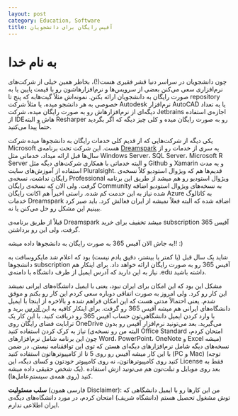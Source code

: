 ```yaml
---
layout: post
category: Education, Software 
title: آفیس رایگان برای دانشجویان
---
```

به نام خدا
===========

چون دانشجویان در سراسر دنیا قشر فقیری هست(!)، بخاطر همین خیلی از شرکت‌های نرم‌افزاری سعی می‌کنن بعضی از سرویس‌ها و نرم‌افزارهاشون رو با قیمت پایین یا به صورت رایگان به دانشجویان ارائه بکنن. نمونه‌اش مثلاً گیت‌هابه که پنج تا repository خصوصی به هر دانشجو میده، یا مثلاً شرکت Autodesk نرم‌افزار AutoCAD یا یه تعداد دیگه‌ای از نرم‌افزارهاش رو به صورت رایگان میده، شرکت Jetbrains اجازه‌ی استفاده از IDEهاش و البته Resharper رو به صورت رایگان میده و کلی چیز دیگه که اگر بگردید حتماً پیدا می‌کنید.

یکی دیگه از شرکت‌هایی که از قدیم کلی خدمات رایگان به دانشجوها میده شرکت Microsoft هست. این شرکت تحت برنامه‌ی [Dreamspark](https://dreamspark.com) یه سری از خدمات رو از سال‌ها قبل ارائه میداد، خدماتی مثل Windows Server، SQL Server، Microsoft R Server و البته خدماتی با همکاری شرکت‌های دیگه مثل Github و Xamarin و یه مدت استفاده از آموزش‌های سایت Pluralsight. قدیم‌ها هم که ویژوال استودیو کلاً نسخه‌ی رایگان نداشت، نسخه‌ی Professional ویژوال استودیو رو هم میشد از طریق این برنامه گرفت. ولی الان که نسخه‌ی رایگان Community به نسخه‌های ویژوال استودیو اضافه شده نیاز به این خدمت کم شده. راستی اخیراً هم اکانت رایگان Azure به کاتالوگ خدمات Dreamspark اضافه شده که البته فعلاً نمیشه از ایران فعالش کرد. باید صبر کرد ببینیم این مشکل رو حل می‌کنن یا نه.

قبلاً از طریق برنامه‌ی Dreamspark میشد تخفیف برای خرید subscription آفیس 365 گرفت، ولی این رو برداشتن. 

به جاش الان آفیس 365 به صورت رایگان به دانشجوها داده میشه!! :)

شاید یک سال قبل (یا کمتر یا بیشتر، دقیق یادم نیست) بود که اعلام شد مایکروسافت به دانشجوها subscription آفیس 365 رو به صورت رایگان ارائه خواهد داد. برای اینکار هم نیاز به این دارید که آدرس ایمیل از طرف دانشگاه با دامنه‌ی .edu داشته باشید. 

مشکل این بود که این امکان برای ایران نبود، یعنی با ایمیل دانشگاه‌های ایرانی نمیشد این کار رو کرد. ولی امروز به صورت اتفاقی دوباره سعی کردم این کار رو بکنم و موفق شدم. یعنی احتمالاً مدتی هست که این امکان فراهم شده و بالاخره از اینجا با ایمیل دانشگاه‌های ایرانی هم میشه آفیس 365 رو گرفت. برای اینکار کافیه به ا[ین آدرس](https://products.office.com/en-us/student/office-in-education)  برید و با وارد کردن ایمیل دانشگاهی‌تون حساب آفیس 365 رو دریافت کنید. با این کار یک ترابایت فضای رایگان روی OneDrive می‌گیرید. بعد می‌تونید نرم‌افزار آفیس رو بدون نیاز به کرک کردن استفاده کنید (البته من رو نسخه‌ی Office Standard امتحان کردم، چون این برنامه شامل نرم‌افزارهای Word، PowerPoint، OneNote و Excel میشه) نسخه‌های دیگه شامل نرم‌افزارهای دیگه‌ای هستن که توی این توافقنامه نیستن. در ضمن با این کار میشه آفیس رو روی 5 تا از کامپیوترهاتون استفاده کنید (PC و Mac) (توجه کنید روی کامپیوترهاتون، نه روی کامپیوتر خودتون و کسای دیگه، این License فقط به یک شخص حقیقی داده میشه). بعد روی موبایل و تبلت‌تون هم می‌تونید ازش استفاده کنید (روی همه‌ی سیستم‌عامل‌ها).

**سلب مسئولیت** (فارسی همون Disclaimer): من این کارها رو با ایمیل دانشگاهی که توش مشغول تحصیل هستم (دانشگاه شریف) امتحان کردم، در مورد دانشگا‌ه‌های دیگه‌ی ایران اطلاعی ندارم.
